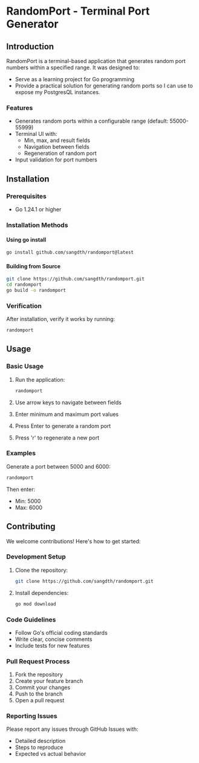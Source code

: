# RandomPort - Terminal Port Generator

## Introduction

RandomPort is a terminal-based application that generates random port numbers within a specified range. It was designed to:

- Serve as a learning project for Go programming
- Provide a practical solution for generating random ports so I can use to expose my PostgresQL instances.

### Features

- Generates random ports within a configurable range (default: 55000-55999)
- Terminal UI with:
  - Min, max, and result fields
  - Navigation between fields
  - Regeneration of random port
- Input validation for port numbers

## Installation

### Prerequisites

- Go 1.24.1 or higher

### Installation Methods

#### Using go install

```bash
go install github.com/sangdth/randomport@latest
```

#### Building from Source

```bash
git clone https://github.com/sangdth/randomport.git
cd randomport
go build -o randomport
```

### Verification

After installation, verify it works by running:

```bash
randomport
```

## Usage

### Basic Usage

1. Run the application:

   ```bash
   randomport
   ```

2. Use arrow keys to navigate between fields
3. Enter minimum and maximum port values
4. Press Enter to generate a random port
5. Press 'r' to regenerate a new port

### Examples

Generate a port between 5000 and 6000:

```bash
randomport
```

Then enter:

- Min: 5000
- Max: 6000

## Contributing

We welcome contributions! Here's how to get started:

### Development Setup

1. Clone the repository:

   ```bash
   git clone https://github.com/sangdth/randomport.git
   ```

2. Install dependencies:

   ```bash
   go mod download
   ```

### Code Guidelines

- Follow Go's official coding standards
- Write clear, concise comments
- Include tests for new features

### Pull Request Process

1. Fork the repository
2. Create your feature branch
3. Commit your changes
4. Push to the branch
5. Open a pull request

### Reporting Issues

Please report any issues through GitHub Issues with:

- Detailed description
- Steps to reproduce
- Expected vs actual behavior
